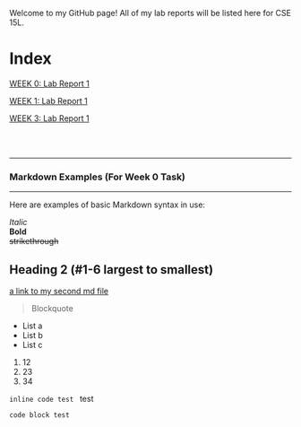 Welcome to my GitHub page! All of my lab reports will be listed here for CSE 15L.


# Index
[WEEK 0: Lab Report 1](https://quantiumtech.github.io/cse15l-lab-reports/lab-report-1-week-0.html)

[WEEK 1: Lab Report 1](https://quantiumtech.github.io/cse15l-lab-reports/Week-1-Lab-Report_1.html)

[WEEK 3: Lab Report 1](https://quantiumtech.github.io/cse15l-lab-reports/../../../Week-3-Lab-Report_1.md)

<br />
<br />

---

###  Markdown Examples (For Week 0 Task)
---  
Here are examples of basic Markdown syntax in use:

*Italic*   
**Bold**  
~~strikethrough~~
## Heading 2 (#1-6 largest to smallest)
[a link to my second md file](https://quantiumtech.github.io/cse15l-lab-reports/test.html)

>Blockquote  

* List a
* List b
* List c

1. 12
2. 23
3. 34


`inline code test ` test

 
```
code block test
```
